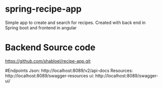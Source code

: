 # spring-recipe-app
Simple app to create and search for recipes. Created with back end in Spring boot and frontend in angular

# Backend Source code
https://github.com/shabloel/recipe-app.git

#Endpoints
Json: http://localhost:8089/v2/api-docs
Resources: http://localhost:8089/swagger-resources
ui: http://localhost:8089/swagger-ui/